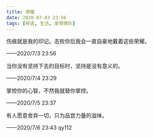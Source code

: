 ```yaml
---
title: 荣耀
date: 2020-07-03 23:56
tags: [碎语, 生活, 爱恨情仇]
---
```


伤痕就是我的印记。击败你后我会一直自豪地戴着这些荣耀。

——2020/7/3 23:56

当你没有坚持下去的目标时，坚持是没有意义的。

——2020/7/4 23:29

掌控你的心智，不然我就替你掌控。

——2020/7/5 23:37

有人愿意舍弃一切，只为品尝力量的滋味。

——2020/7/6 23:43 qy112
